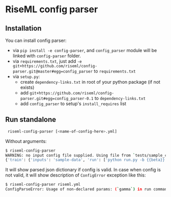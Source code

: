 # RiseML config parser

## Installation

You can install config parser:
* via `pip install -e config-parser`, and `config_parser` module will be linked with `config-parser` folder.
* via `requirements.txt`, just add `-e git+https://github.com/riseml/config-parser.git@master#egg=config_parser` to `requirements.txt`
* via `setup.py`:
  * create `dependency-links.txt` in root of your python package (if not exists)
  * add `git+https://github.com/riseml/config-parser.git#egg=config_parser-0.1` to `dependency-links.txt`
  * add `config_parser` to setup's `install_requires` list
  
## Run standalone
 
```bash
 riseml-config-parser [<name-of-config-here>.yml]
```

Without arguments:
```bash
$ riseml-config-parser
WARNING: no input config file supplied. Using file from `tests/sample_config.yml`
{'train': {'inputs': 'sample-data', 'run': ['python run.py -b {{beta}}', 'mybinary {{optim}} {{enabled}} {{beta}} {{learning-rate}}'], 'image': {'name': 'riseml/base:latest-squashed', 'install': ['apt-get -y update', 'apt-get -y install python3-minimal python3-pip', 'pip3 install -r requirements.txt']}, 'hyperparams': {'max_parallel_experiments': 4}, 'framework': 'tensorflow', 'params': {'optim': 'rmsprop abcdef', 'learning_rate': [1.4, 2.9, 4.2], 'more_value': 1, 'enabled': True, 'beta': {'range': {'max': 1, 'step': 0.1, 'min': 0.1}}, 'something': ['test123', 'myvalue3']}, 'tensorflow': {'worker_count': 4, 'ps_count': 2, 'distributed': True, 'tensorboard': 'some/directory/with/summaries'}, 'resources': {'master': {'mem': 1024, 'gpus': 1, 'cpus': 4}, 'worker': {'mem': None, 'gpus': 2, 'cpus': None}, 'ps': None}}, 'repository': 'myRepoName', 'deploy': {'image': {'name': 'riseml/base:latest-squashed', 'install': 'apt-get -y update'}, 'run': 'python3 demo.py'}}
```

It will show parsed json dictionary if config is valid. 
In case when config is not valid, it will show description of `ConfigError` exception like this:
```bash
$ riseml-config-parser riseml.yml
ConfigParseError: Usage of non-declared params: (`gamma`) in run command `python run.py -b {{beta}} -g {{gamma}}`
```